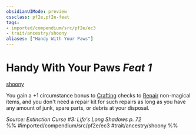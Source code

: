```yaml
---
obsidianUIMode: preview
cssclass: pf2e,pf2e-feat
tags:
- imported/compendium/src/pf2e/ec3
- trait/ancestry/shoony
aliases: ["Handy With Your Paws"]
---
```

# Handy With Your Paws  *Feat 1*  
[shoony](shoony-ec3.md)  


You gain a +1 circumstance bonus to [Crafting](../skills.md#Crafting) checks to [Repair](repair.md) non-magical items, and you don't need a repair kit for such repairs as long as you have any amount of junk, spare parts, or debris at your disposal.

*Source: Extinction Curse #3: Life's Long Shadows p. 72*  
%% #imported/compendium/src/pf2e/ec3 #trait/ancestry/shoony %%